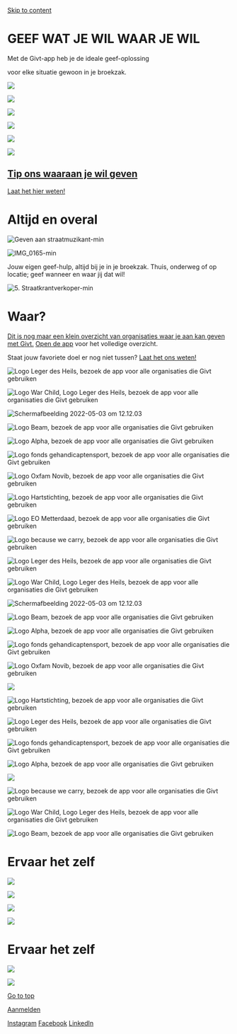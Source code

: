 [Skip to content](https://givtapp.net/#main)

# GEEF WAT JE WIL   WAAR JE WIL

Met de Givt-app heb je de ideale geef-oplossing

voor elke situatie gewoon in je broekzak.

[![](https://givtapp.net/wp-content/uploads/2021/07/Download_appstore_NL.png)](https://apps.apple.com/nl/app/givt/id1181435988)

[![](https://givtapp.net/wp-content/uploads/2021/07/google-play-badge-NL.png)](https://play.google.com/store/apps/details?id=net.givtapp.droid2&hl=nl)

[![](https://givtapp.net/wp-content/uploads/2021/07/Download_appstore_NL.png)](https://apps.apple.com/nl/app/givt/id1181435988)

[![](https://givtapp.net/wp-content/uploads/2021/07/google-play-badge-NL.png)](https://play.google.com/store/apps/details?id=net.givtapp.droid2&hl=nl)

![](https://givtapp.net/wp-content/uploads/2021/07/Copy-of-Copy-of-Untitled-2-min.png)

![](https://givtapp.net/wp-content/uploads/2021/07/Copy-of-Copy-of-Copy-of-HP-USP-Mobile-1.png)

## [Tip ons waaraan je wil geven](https://givtapp.net/\#)

[Laat het hier weten!](https://givtapp.net/contact)

# Altijd en overal

![Geven aan straatmuzikant-min](https://givtapp.net/wp-content/uploads/elementor/thumbs/2.-Geven-aan-straatmuzikant-min-scaled-p9o9j2wn13yhvgcmps7jnhhvjekuznw9aasyc2fkg0.jpg)

![IMG_0165-min](https://givtapp.net/wp-content/uploads/elementor/thumbs/IMG_0165-min-scaled-p9o9kb31ybmz14kgjtb0eocjgij41frn4dgrw2m2bk.jpg)

Jouw eigen geef-hulp, altijd bij je in je broekzak. Thuis, onderweg of op locatie; geef wanneer en waar jij dat wil!

![5. Straatkrantverkoper-min](https://givtapp.net/wp-content/uploads/elementor/thumbs/5.-Straatkrantverkoper-min-scaled-p9o9jbd6qma2ry0ccdv6rxd0vvf5wxtubgobnk30w0.jpg)

# Waar?

[Dit is nog maar een klein overzicht van organisaties waar je aan kan geven met Givt.](https://www.givtapp.net/download/) [Open de app](https://www.givtapp.net/download//) voor het volledige overzicht.

Staat jouw favoriete doel er nog niet tussen? [Laat het ons weten!](https://www.givtapp.net/contact//)

![Logo Leger des Heils, bezoek de app voor alle organisaties die Givt gebruiken](https://givtapp.net/wp-content/uploads/2021/03/6-150x150.png)

![Logo War Child, Logo Leger des Heils, bezoek de app voor alle organisaties die Givt gebruiken](https://givtapp.net/wp-content/uploads/2021/03/2-150x150.png)

![Schermafbeelding 2022-05-03 om 12.12.03](https://givtapp.net/wp-content/uploads/2022/05/Schermafbeelding-2022-05-03-om-12.12.03-150x150.png)

![Logo Beam, bezoek de app voor alle organisaties die Givt gebruiken](https://givtapp.net/wp-content/uploads/2021/03/BEAM-logo-1-1030x953-1-150x150.png)

![Logo Alpha, bezoek de app voor alle organisaties die Givt gebruiken](https://givtapp.net/wp-content/uploads/2021/03/Alphalogo-2-150x150.png)

![Logo fonds gehandicaptensport, bezoek de app voor alle organisaties die Givt gebruiken](https://givtapp.net/wp-content/uploads/2021/03/10-150x150.png)

![Logo Oxfam Novib, bezoek de app voor alle organisaties die Givt gebruiken](https://givtapp.net/wp-content/uploads/2021/03/Oxfam-Novib-150x150.png)

![Logo Hartstichting, bezoek de app voor alle organisaties die Givt gebruiken](https://givtapp.net/wp-content/uploads/2021/03/hartstichting-1-150x150.png)

![Logo EO Metterdaad, bezoek de app voor alle organisaties die Givt gebruiken](https://givtapp.net/wp-content/uploads/2021/03/EO-Metterdaad_Logo_CMYK-1-1030x899-1-150x150.png)

![Logo because we carry, bezoek de app voor alle organisaties die Givt gebruiken](https://givtapp.net/wp-content/uploads/2021/03/Because-we-carry-150x150.png)

![Logo Leger des Heils, bezoek de app voor alle organisaties die Givt gebruiken](https://givtapp.net/wp-content/uploads/2021/03/6-150x150.png)

![Logo War Child, Logo Leger des Heils, bezoek de app voor alle organisaties die Givt gebruiken](https://givtapp.net/wp-content/uploads/2021/03/2-150x150.png)

![Schermafbeelding 2022-05-03 om 12.12.03](https://givtapp.net/wp-content/uploads/2022/05/Schermafbeelding-2022-05-03-om-12.12.03-150x150.png)

![Logo Beam, bezoek de app voor alle organisaties die Givt gebruiken](https://givtapp.net/wp-content/uploads/2021/03/BEAM-logo-1-1030x953-1-150x150.png)

![Logo Alpha, bezoek de app voor alle organisaties die Givt gebruiken](https://givtapp.net/wp-content/uploads/2021/03/Alphalogo-2-150x150.png)

![Logo fonds gehandicaptensport, bezoek de app voor alle organisaties die Givt gebruiken](https://givtapp.net/wp-content/uploads/2021/03/10-150x150.png)

![Logo Oxfam Novib, bezoek de app voor alle organisaties die Givt gebruiken](https://givtapp.net/wp-content/uploads/2021/03/Oxfam-Novib.png)

![](https://givtapp.net/wp-content/uploads/2021/11/seeyouincluding.jpeg)

![Logo Hartstichting, bezoek de app voor alle organisaties die Givt gebruiken](https://givtapp.net/wp-content/uploads/2021/03/hartstichting-1-150x150.png)

![Logo Leger des Heils, bezoek de app voor alle organisaties die Givt gebruiken](https://givtapp.net/wp-content/uploads/2021/03/6.png)

![Logo fonds gehandicaptensport, bezoek de app voor alle organisaties die Givt gebruiken](https://givtapp.net/wp-content/uploads/2021/03/10.png)

![Logo Alpha, bezoek de app voor alle organisaties die Givt gebruiken](https://givtapp.net/wp-content/uploads/2021/03/Alphalogo-2.png)

![](https://givtapp.net/wp-content/uploads/2022/05/Schermafbeelding-2022-05-03-om-12.12.03.png)

![Logo because we carry, bezoek de app voor alle organisaties die Givt gebruiken](https://givtapp.net/wp-content/uploads/2021/03/Because-we-carry.png)

![Logo War Child, Logo Leger des Heils, bezoek de app voor alle organisaties die Givt gebruiken](https://givtapp.net/wp-content/uploads/2021/03/2.png)

![Logo Beam, bezoek de app voor alle organisaties die Givt gebruiken](https://givtapp.net/wp-content/uploads/2021/03/BEAM-logo-1-1030x953-1.png)

# Ervaar het zelf

[![](https://givtapp.net/wp-content/uploads/2021/07/Download_appstore_NL.png)](https://apps.apple.com/nl/app/givt/id1181435988)

[![](https://givtapp.net/wp-content/uploads/2021/07/google-play-badge-NL.png)](https://play.google.com/store/apps/details?id=net.givtapp.droid2&hl=nl)

[![](https://givtapp.net/wp-content/uploads/2021/07/Download_appstore_NL.png)](https://apps.apple.com/nl/app/givt/id1181435988)

[![](https://givtapp.net/wp-content/uploads/2021/07/google-play-badge-NL.png)](https://play.google.com/store/apps/details?id=net.givtapp.droid2&hl=nl)

# Ervaar het zelf

[![](https://givtapp.net/wp-content/uploads/2021/07/Download_appstore_NL.png)](https://apps.apple.com/nl/app/givt/id1181435988)

[![](https://givtapp.net/wp-content/uploads/2021/07/google-play-badge-NL.png)](https://play.google.com/store/apps/details?id=net.givtapp.droid2&hl=nl)

[Go to top](https://givtapp.net/# "Go to top")

[Aanmelden](https://givtapp.net/belafspraak)

[Instagram](https://www.instagram.com/givtapp/) [Facebook](https://www.facebook.com/Givtapp/) [LinkedIn](https://www.linkedin.com/company/17890249/)
